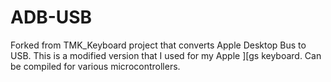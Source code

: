 # ADB-USB
 
Forked from TMK_Keyboard project that converts Apple Desktop Bus to USB.  This is a modified version that I used for my Apple ][gs keyboard.  Can be compiled for various microcontrollers.
